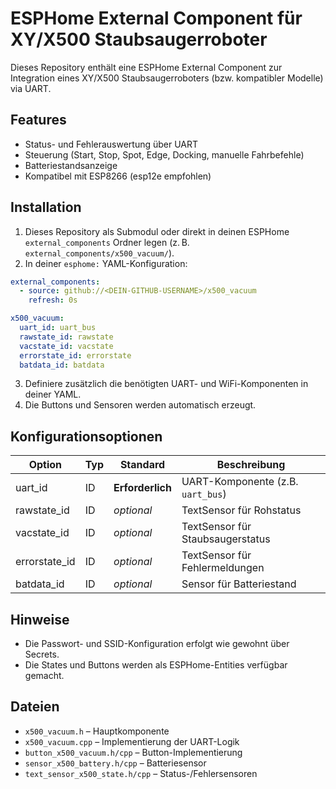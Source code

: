 # ESPHome External Component für XY/X500 Staubsaugerroboter

Dieses Repository enthält eine ESPHome External Component zur Integration eines XY/X500 Staubsaugerroboters (bzw. kompatibler Modelle) via UART.

## Features

- Status- und Fehlerauswertung über UART
- Steuerung (Start, Stop, Spot, Edge, Docking, manuelle Fahrbefehle)
- Batteriestandsanzeige
- Kompatibel mit ESP8266 (esp12e empfohlen)

## Installation

1. Dieses Repository als Submodul oder direkt in deinen ESPHome `external_components` Ordner legen (z. B. `external_components/x500_vacuum/`).
2. In deiner `esphome:` YAML-Konfiguration:

```yaml
external_components:
  - source: github://<DEIN-GITHUB-USERNAME>/x500_vacuum
    refresh: 0s

x500_vacuum:
  uart_id: uart_bus
  rawstate_id: rawstate
  vacstate_id: vacstate
  errorstate_id: errorstate
  batdata_id: batdata
```

3. Definiere zusätzlich die benötigten UART- und WiFi-Komponenten in deiner YAML.
4. Die Buttons und Sensoren werden automatisch erzeugt.

## Konfigurationsoptionen

| Option         | Typ    | Standard    | Beschreibung                      |
|----------------|--------|-------------|-----------------------------------|
| uart_id        | ID     | **Erforderlich** | UART-Komponente (z.B. `uart_bus`)|
| rawstate_id    | ID     | *optional*  | TextSensor für Rohstatus          |
| vacstate_id    | ID     | *optional*  | TextSensor für Staubsaugerstatus  |
| errorstate_id  | ID     | *optional*  | TextSensor für Fehlermeldungen    |
| batdata_id     | ID     | *optional*  | Sensor für Batteriestand          |

## Hinweise

- Die Passwort- und SSID-Konfiguration erfolgt wie gewohnt über Secrets.
- Die States und Buttons werden als ESPHome-Entities verfügbar gemacht.

## Dateien

- `x500_vacuum.h` – Hauptkomponente
- `x500_vacuum.cpp` – Implementierung der UART-Logik
- `button_x500_vacuum.h/cpp` – Button-Implementierung
- `sensor_x500_battery.h/cpp` – Batteriesensor
- `text_sensor_x500_state.h/cpp` – Status-/Fehlersensoren